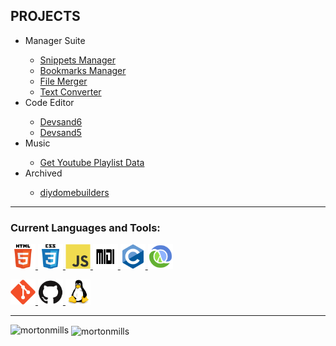<h2>PROJECTS</h2>

<ul>

<li>Manager Suite</li>
<ul>
 <!--
<a href="#">    <li>Project Manager</li></a>
<a href="#">    <li>Task Manager</li></a>
  -->
<a href="https://mortonmills.github.io/manager-snippets/">    
<li>Snippets Manager</li></a>
<a href="https://mortonmills.github.io/manager-bookmarks/">    
<li>Bookmarks Manager</li></a>
<a href="https://mortonmills.github.io/mortonmills/html/file-merger.html">    
<li>File Merger</li></a>
<a href="https://mortonmills.github.io/mortonmills/html/text-converter.html">    
<li>Text Converter</li></a>

</ul>

 <li>Code Editor</li>
<ul>
<a href="https://mortonmills.github.io/editor-devsand6">    
<li>Devsand6</li></a>
<a href="https://mortonmills.github.io/editor-devsand5">    
<li>Devsand5</li></a>
  <!--
<a href="#">    <li>Monaco</li></a>
  -->
</ul>

<li>Music</li>
<ul>
<a href="https://mortonmills.github.io/music-youtube-api/youtube-maker">    
<li>Get Youtube Playlist Data</li></a>
</ul>

<li>Archived</li>
<ul>
<a href="https://mortonmills.github.io/diydomebuilders/">    
<li>diydomebuilders</li></a>
</ul>

</ul>
<hr>




<h3 align="left">Current Languages and Tools:</h3>
<a href="https://developer.mozilla.org/en-US/docs/Web/HTML" target="_blank" rel="noreferrer"> <img src="https://raw.githubusercontent.com/devicons/devicon/master/icons/html5/html5-original-wordmark.svg" alt="html5" width="40" height="40"/> </a> 
<a href="https://developer.mozilla.org/en-US/docs/Web/CSS" target="_blank" rel="noreferrer"> 
<img src="https://raw.githubusercontent.com/devicons/devicon/master/icons/css3/css3-original-wordmark.svg" alt="css3" width="40" height="40"/> </a> 
<a href="https://developer.mozilla.org/en-US/docs/Web/JavaScript" target="_blank" rel="noreferrer"> <img src="https://raw.githubusercontent.com/devicons/devicon/master/icons/javascript/javascript-original.svg" alt="javascript" width="40" height="40"/> </a> 
<a href="https://www.midi.org/" target="_blank" rel="noreferrer"> <img src="images/midi-logo.svg" alt="midi" width="40" height="40"/> </a> 
<a href="https://www.gnu.org/software/gnu-c-manual/gnu-c-manual.html" target="_blank" rel="noreferrer"> 
<img src="https://raw.githubusercontent.com/devicons/devicon/master/icons/c/c-original.svg" alt="c" width="40" height="40"/> </a> 
<a href="https://www.clojure.org/" target="_blank" rel="noreferrer"> 
<img src="https://raw.githubusercontent.com/devicons/devicon/master/icons/clojure/clojure-original.svg" alt="clojure" width="40" height="40"/> </a> 


<a href="https://git-scm.com/" target="_blank" rel="noreferrer"> <img src="https://raw.githubusercontent.com/devicons/devicon/master/icons/git/git-original.svg" alt="git" width="40" height="40"/> </a> 
<a href="https://github.com/" target="_blank" rel="noreferrer"> <img src="https://raw.githubusercontent.com/devicons/devicon/master/icons/github/github-original.svg" alt="github" width="40" height="40"/> </a> 
<a href="https://www.linux.org/" target="_blank" rel="noreferrer"> <img src="https://raw.githubusercontent.com/devicons/devicon/master/icons/linux/linux-original.svg" alt="linux" width="40" height="40"/> </a> 



<hr>


<p><img align="left" src="https://github-readme-stats.vercel.app/api/top-langs?username=mortonmills&show_icons=true&locale=en&layout=compact" alt="mortonmills" /></p>

<p>&nbsp;<img align="center" src="https://github-readme-stats.vercel.app/api?username=mortonmills&show_icons=true&locale=en" alt="mortonmills" /></p>



